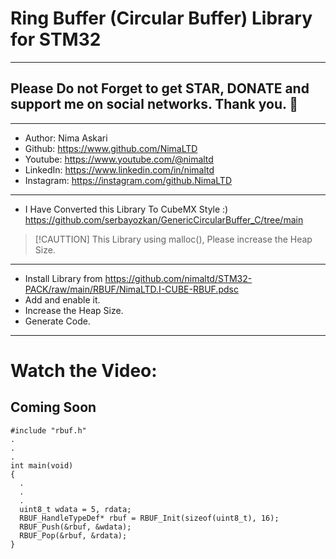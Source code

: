 # Ring Buffer (Circular Buffer) Library for STM32
---  
## Please Do not Forget to get STAR, DONATE and support me on social networks. Thank you. :sparkling_heart:  
---   
-  Author:     Nima Askari  
-  Github:     https://www.github.com/NimaLTD
-  Youtube:    https://www.youtube.com/@nimaltd  
-  LinkedIn:   https://www.linkedin.com/in/nimaltd  
-  Instagram:  https://instagram.com/github.NimaLTD  
---  
- I Have Converted this Library To CubeMX Style :)  https://github.com/serbayozkan/GenericCircularBuffer_C/tree/main
> [!CAUTTION]
> This Library using malloc(), Please increase the Heap Size.
---
* Install Library from https://github.com/nimaltd/STM32-PACK/raw/main/RBUF/NimaLTD.I-CUBE-RBUF.pdsc
* Add and enable it.
* Increase the Heap Size.
* Generate Code.
---
# Watch the Video:

Coming Soon
---
```
#include "rbuf.h"
.
.
.
int main(void)
{
  .
  .
  .
  uint8_t wdata = 5, rdata;
  RBUF_HandleTypeDef* rbuf = RBUF_Init(sizeof(uint8_t), 16);
  RBUF_Push(&rbuf, &wdata);
  RBUF_Pop(&rbuf, &rdata);
}
```
